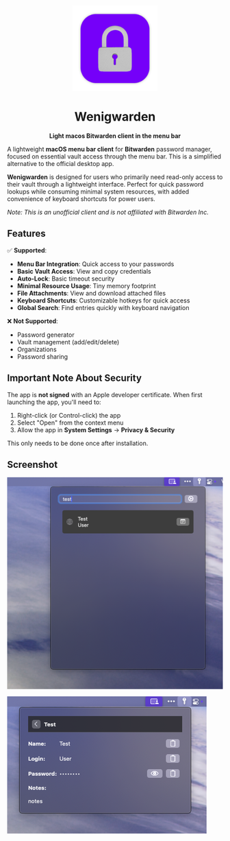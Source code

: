 <div align="center">
 <a href="https://cyprien.io/projects/wenigwarden">
  <img src="assets/logo.png" width="200" height="200">
 </a>
 <h1>Wenigwarden</h1>
 <p>
  <b>Light macos Bitwarden client in the menu bar</b>
 </p>
</div>

A lightweight **macOS menu bar client** for **Bitwarden** password manager, focused on essential vault access through the menu bar. This is a simplified alternative to the official desktop app.

**Wenigwarden** is designed for users who primarily need read-only access to their vault through a lightweight interface. Perfect for quick password lookups while consuming minimal system resources, with added convenience of keyboard shortcuts for power users.

_Note: This is an unofficial client and is not affiliated with Bitwarden Inc._

## Features

✅ **Supported**:

- **Menu Bar Integration**: Quick access to your passwords
- **Basic Vault Access**: View and copy credentials
- **Auto-Lock**: Basic timeout security
- **Minimal Resource Usage**: Tiny memory footprint
- **File Attachments**: View and download attached files
- **Keyboard Shortcuts**: Customizable hotkeys for quick access
- **Global Search**: Find entries quickly with keyboard navigation

❌ **Not Supported**:

- Password generator
- Vault management (add/edit/delete)
- Organizations
- Password sharing

## Important Note About Security

The app is **not signed** with an Apple developer certificate. When first launching the app, you'll need to:

1. Right-click (or Control-click) the app
2. Select "Open" from the context menu
3. Allow the app in **System Settings** → **Privacy & Security**

This only needs to be done once after installation.

## Screenshot

![cipher list](assets/cipher_list.png)

![cipher details](assets/cipher_details.png)

